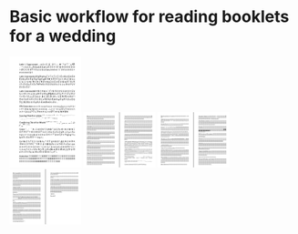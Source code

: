# Basic workflow for reading booklets for a wedding

<img src="./previews/thumb01.png" alt="cover" style="max-width: 25%; max-height: 50vh">

<img src="./previews/combined1.png " alt="pages 1+2" style="max-width: 25%; max-height: 50vh">

<img src="./previews/combined2.png " alt="pages 3+4" style="max-width: 25%; max-height: 50vh">

<img src="./previews/combined3.png " alt="pages 5+6" style="max-width: 25%; max-height: 50vh">
